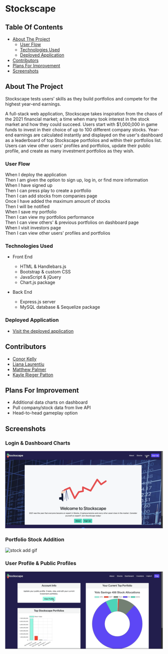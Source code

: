 # Stockscape

## Table Of Contents

- [About The Project](#about-the-project)
  - [User Flow](#user-flow)
  - [Technologies Used](#technologies-used)
  - [Deployed Application](#deployed-application)
- [Contributors](#contributors)
- [Plans For Improvement](#plans-for-improvement)
- [Screenshots](#screenshots)

## About The Project

Stockscape tests users’ skills as they build portfolios and compete for the highest year-end earnings.

A full-stack web application, Stockscape takes inspiration from the chaos of the 2021 financial market; a time when many took interest in the stock market and how they could succeed. Users start with $1,000,000 in game funds to invest in their choice of up to 100 different company stocks. Year-end earnings are calculated instantly and displayed on the user's dashboard as a leaderboard of top Stockscape portfolios and within their portfolios list. Users can view other users' profiles and portfolios, update their public profile, and create as many investment portfolios as they wish.

### User Flow

When I deploy the application  
Then I am given the option to sign up, log in, or find more information  
When I have signed up  
Then I can press play to create a portfolio  
Then I can add stocks from companies page  
Once I have added the maximum amount of stocks  
Then I will be notified  
When I save my portfolio  
Then I can view my portfolios performance  
Then I can view others' & previous portfolios on dashboard page  
When I visit investors page  
Then I can view other users' profiles and portfolios

### Technologies Used

- Front End

  - HTML & Handlebars.js
  - Bootstrap & custom CSS
  - JavaScript & jQuery
  - Chart.js package

- Back End

  - Express.js server
  - MySQL database & Sequelize package

### Deployed Application

- [Visit the deployed application](https://stockscape.herokuapp.com)

## Contributors

- [Conor Kelly](https://github.com/conorjkelly96)
- [Liana Laurentiu](https://github.com/lianavaleria15)
- [Matthew Palmer](https://github.com/tigerbath)
- [Kayle Rieger Patton](https://github.com/kayleriegerpatton)

## Plans For Improvement

- Additional data charts on dashboard
- Pull company/stock data from live API
- Head-to-head gameplay option

## Screenshots

### Login & Dashboard Charts

![login and animated charts gif](public/assets/images/GIFs/StockscapeGIF.gif)

### Portfolio Stock Addition

![stock add gif](public/assets/images/GIFs/StockscapeGIF2.gif)

### User Profile & Public Profiles

![user profile and public portfolio view](public/assets/images/GIFs/StockscapeGIF3.gif)

